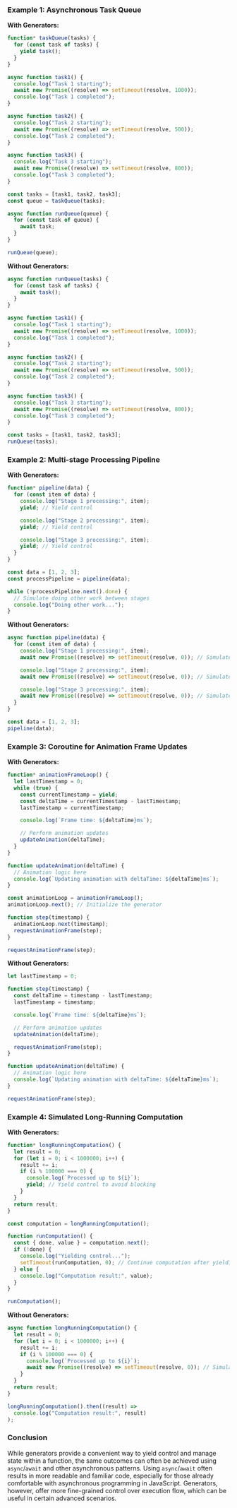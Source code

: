### Example 1: Asynchronous Task Queue

**With Generators:**

```javascript
function* taskQueue(tasks) {
  for (const task of tasks) {
    yield task();
  }
}

async function task1() {
  console.log("Task 1 starting");
  await new Promise((resolve) => setTimeout(resolve, 1000));
  console.log("Task 1 completed");
}

async function task2() {
  console.log("Task 2 starting");
  await new Promise((resolve) => setTimeout(resolve, 500));
  console.log("Task 2 completed");
}

async function task3() {
  console.log("Task 3 starting");
  await new Promise((resolve) => setTimeout(resolve, 800));
  console.log("Task 3 completed");
}

const tasks = [task1, task2, task3];
const queue = taskQueue(tasks);

async function runQueue(queue) {
  for (const task of queue) {
    await task;
  }
}

runQueue(queue);
```

**Without Generators:**

```javascript
async function runQueue(tasks) {
  for (const task of tasks) {
    await task();
  }
}

async function task1() {
  console.log("Task 1 starting");
  await new Promise((resolve) => setTimeout(resolve, 1000));
  console.log("Task 1 completed");
}

async function task2() {
  console.log("Task 2 starting");
  await new Promise((resolve) => setTimeout(resolve, 500));
  console.log("Task 2 completed");
}

async function task3() {
  console.log("Task 3 starting");
  await new Promise((resolve) => setTimeout(resolve, 800));
  console.log("Task 3 completed");
}

const tasks = [task1, task2, task3];
runQueue(tasks);
```

### Example 2: Multi-stage Processing Pipeline

**With Generators:**

```javascript
function* pipeline(data) {
  for (const item of data) {
    console.log("Stage 1 processing:", item);
    yield; // Yield control

    console.log("Stage 2 processing:", item);
    yield; // Yield control

    console.log("Stage 3 processing:", item);
    yield; // Yield control
  }
}

const data = [1, 2, 3];
const processPipeline = pipeline(data);

while (!processPipeline.next().done) {
  // Simulate doing other work between stages
  console.log("Doing other work...");
}
```

**Without Generators:**

```javascript
async function pipeline(data) {
  for (const item of data) {
    console.log("Stage 1 processing:", item);
    await new Promise((resolve) => setTimeout(resolve, 0)); // Simulate yielding control

    console.log("Stage 2 processing:", item);
    await new Promise((resolve) => setTimeout(resolve, 0)); // Simulate yielding control

    console.log("Stage 3 processing:", item);
    await new Promise((resolve) => setTimeout(resolve, 0)); // Simulate yielding control
  }
}

const data = [1, 2, 3];
pipeline(data);
```

### Example 3: Coroutine for Animation Frame Updates

**With Generators:**

```javascript
function* animationFrameLoop() {
  let lastTimestamp = 0;
  while (true) {
    const currentTimestamp = yield;
    const deltaTime = currentTimestamp - lastTimestamp;
    lastTimestamp = currentTimestamp;

    console.log(`Frame time: ${deltaTime}ms`);

    // Perform animation updates
    updateAnimation(deltaTime);
  }
}

function updateAnimation(deltaTime) {
  // Animation logic here
  console.log(`Updating animation with deltaTime: ${deltaTime}ms`);
}

const animationLoop = animationFrameLoop();
animationLoop.next(); // Initialize the generator

function step(timestamp) {
  animationLoop.next(timestamp);
  requestAnimationFrame(step);
}

requestAnimationFrame(step);
```

**Without Generators:**

```javascript
let lastTimestamp = 0;

function step(timestamp) {
  const deltaTime = timestamp - lastTimestamp;
  lastTimestamp = timestamp;

  console.log(`Frame time: ${deltaTime}ms`);

  // Perform animation updates
  updateAnimation(deltaTime);

  requestAnimationFrame(step);
}

function updateAnimation(deltaTime) {
  // Animation logic here
  console.log(`Updating animation with deltaTime: ${deltaTime}ms`);
}

requestAnimationFrame(step);
```

### Example 4: Simulated Long-Running Computation

**With Generators:**

```javascript
function* longRunningComputation() {
  let result = 0;
  for (let i = 0; i < 1000000; i++) {
    result += i;
    if (i % 100000 === 0) {
      console.log(`Processed up to ${i}`);
      yield; // Yield control to avoid blocking
    }
  }
  return result;
}

const computation = longRunningComputation();

function runComputation() {
  const { done, value } = computation.next();
  if (!done) {
    console.log("Yielding control...");
    setTimeout(runComputation, 0); // Continue computation after yielding
  } else {
    console.log("Computation result:", value);
  }
}

runComputation();
```

**Without Generators:**

```javascript
async function longRunningComputation() {
  let result = 0;
  for (let i = 0; i < 1000000; i++) {
    result += i;
    if (i % 100000 === 0) {
      console.log(`Processed up to ${i}`);
      await new Promise((resolve) => setTimeout(resolve, 0)); // Simulate yielding control
    }
  }
  return result;
}

longRunningComputation().then((result) =>
  console.log("Computation result:", result)
);
```

### Conclusion

While generators provide a convenient way to yield control and manage state within a function, the same outcomes can often be achieved using `async`/`await` and other asynchronous patterns. Using `async`/`await` often results in more readable and familiar code, especially for those already comfortable with asynchronous programming in JavaScript. Generators, however, offer more fine-grained control over execution flow, which can be useful in certain advanced scenarios.
